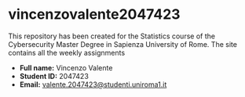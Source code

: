# vincenzovalente2047423
This repository has been created for the Statistics course of the Cybersecurity Master Degree in Sapienza University of Rome. The site contains all the weekly assignments
- **Full name:** Vincenzo Valente
- **Student ID:** 2047423
- **Email:** valente.2047423@studenti.uniroma1.it

<!--
**vincenzovalente2047423/vincenzovalente2047423** is a ✨ _special_ ✨ repository because its `README.md` (this file) appears on your GitHub profile.

Here are some ideas to get you started:

- 🔭 I’m currently working on ...
- 🌱 I’m currently learning ...
- 👯 I’m looking to collaborate on ...
- 🤔 I’m looking for help with ...
- 💬 Ask me about ...
- 📫 How to reach me: ...
- 😄 Pronouns: ...
- ⚡ Fun fact: ...
-->

